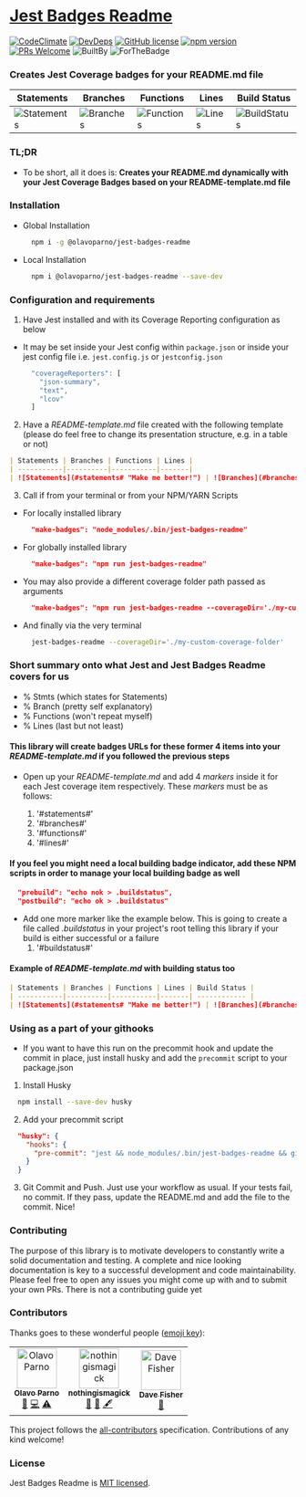 # [Jest Badges Readme](https://www.npmjs.com/package/@olavoparno/jest-badges-readme)

[![CodeClimate](https://img.shields.io/codeclimate/maintainability/olavoparno/jest-badges-readme.svg)](https://codeclimate.com/github/olavoparno/jest-badges-readme) [![DevDeps](https://david-dm.org/olavoparno/jest-badges-readme/dev-status.svg)](https://david-dm.org/olavoparno/jest-badges-readme/dev-status.svg) [![GitHub license](https://img.shields.io/badge/license-MIT-blue.svg)](https://github.com/olavoparno/jest-badges-readme/blob/master/LICENSE) [![npm version](https://img.shields.io/npm/v/@olavoparno/jest-badges-readme.svg?style=flat)](https://www.npmjs.com/package/@olavoparno/jest-badges-readme) [![PRs Welcome](https://img.shields.io/badge/PRs-welcome-brightgreen.svg)](https://github.com/olavoparno/jest-badges-readme/pulls) ![BuiltBy](https://img.shields.io/badge/TypeScript-Lovers-black.svg "img.shields.io") ![ForTheBadge](https://img.shields.io/badge/Using-Badges-red.svg "ForTheBadge")

### Creates Jest Coverage badges for your README.md file

| Statements | Branches | Functions | Lines | Build Status |
| -----------|----------|-----------|-------| ------------ |
| ![Statements](#statements# "Make me better!") | ![Branches](#branches# "Make me better!") | ![Functions](#functions# "Make me better!") | ![Lines](#lines# "Make me better!") | ![BuildStatus](#buildstatus# "Building Status") |

### TL;DR

- To be short, all it does is: **Creates your README.md dynamically with your Jest Coverage Badges based on your README-template.md file**

### Installation

- Global Installation
  ```bash
    npm i -g @olavoparno/jest-badges-readme
  ```

- Local Installation
  ```bash
    npm i @olavoparno/jest-badges-readme --save-dev
  ```

### Configuration and requirements

  1. Have Jest installed and with its Coverage Reporting configuration as below
  
  - It may be set inside your Jest config within `package.json` or inside your jest config file i.e. `jest.config.js` or `jestconfig.json`

    ```js
      "coverageReporters": [
        "json-summary",
        "text",
        "lcov"
      ]
    ```
  
  2. Have a _*README-template.md*_ file created with the following template (please do feel free to change its presentation structure, e.g. in a table or not)

  ```md
  | Statements | Branches | Functions | Lines |
  | -----------|----------|-----------|-------|
  | ![Statements](#statements# "Make me better!") | ![Branches](#branches# "Make me better!") | ![Functions](#functions# "Make me better!") | ![Lines](#lines# "Make me better!") |
  ```

  3. Call if from your terminal or from your NPM/YARN Scripts
 
  - For locally installed library

    ```json
      "make-badges": "node_modules/.bin/jest-badges-readme"
    ```

  - For globally installed library

    ```json
      "make-badges": "npm run jest-badges-readme"
    ```

  - You may also provide a different coverage folder path passed as arguments

    ```json
      "make-badges": "npm run jest-badges-readme --coverageDir='./my-custom-coverage-folder'"
    ```

  - And finally via the very terminal

    ```bash
      jest-badges-readme --coverageDir='./my-custom-coverage-folder'
    ```

### Short summary onto what Jest and Jest Badges Readme covers for us

  - % Stmts (which states for Statements)
  - % Branch (pretty self explanatory)
  - % Functions (won't repeat myself)
  - % Lines (last but not least)

#### This library will create badges URLs for these former 4 items into your _*README-template.md*_ if you followed the previous steps

  - Open up your _*README-template.md*_ and add 4 _*markers*_ inside it for each Jest coverage item respectively. These _*markers*_ must be as follows:

    1. '#statements#'
    2. '#branches#'
    3. '#functions#'
    4. '#lines#'

#### If you feel you might need a local building badge indicator, add these NPM scripts in order to manage your local building badge as well

  ```json
    "prebuild": "echo nok > .buildstatus",
    "postbuild": "echo ok > .buildstatus"
  ```

  - Add one more marker like the example below. This is going to create a file called _*.buildstatus*_ in your project's root telling this library if your build is either successful or a failure
    1. '#buildstatus#'
  
#### Example of _*README-template.md*_ with building status too

  ```md
  | Statements | Branches | Functions | Lines | Build Status |
  | -----------|----------|-----------|-------| ------------ |
  | ![Statements](#statements# "Make me better!") | ![Branches](#branches# "Make me better!") | ![Functions](#functions# "Make me better!") | ![Lines](#lines# "Make me better!") | ![BuildStatus](#buildstatus# "Building Status") |
  ```

### Using as a part of your githooks
  
  - If you want to have this run on the precommit hook and update the commit in place, just install husky and add the `precommit` script to your package.json

  1. Install Husky
   
  ```bash
    npm install --save-dev husky 
  ```

  2. Add your precommit script
    
  ```json
    "husky": {
      "hooks": {
        "pre-commit": "jest && node_modules/.bin/jest-badges-readme && git add 'README.md'"
      }
    }
  ```

  3. Git Commit and Push. Just use your workflow as usual. If your tests fail, no commit. If they pass, update the README.md and add the file to the commit. Nice!

### Contributing

The purpose of this library is to motivate developers to constantly write a solid documentation and testing. A complete and nice looking documentation is key to a successful development and code maintainability.
Please feel free to open any issues you might come up with and to submit your own PRs. There is not a contributing guide yet

### Contributors

Thanks goes to these wonderful people ([emoji key](https://allcontributors.org/docs/en/emoji-key)):

<!-- ALL-CONTRIBUTORS-LIST:START - Do not remove or modify this section -->
<!-- prettier-ignore -->
<table><tr><td align="center"><a href="https://olavoparno.github.io"><img src="https://avatars1.githubusercontent.com/u/7513162?v=4" width="70px;" alt="Olavo Parno"/><br /><sub><b>Olavo Parno</b></sub></a><br /><a href="#ideas-olavoparno" title="Ideas, Planning, & Feedback">🤔</a> <a href="https://github.com/olavoparno/jest-badges-readme/commits?author=olavoparno" title="Code">💻</a> <a href="https://github.com/olavoparno/jest-badges-readme/commits?author=olavoparno" title="Tests">⚠️</a></td><td align="center"><a href="https://github.com/nothingismagick"><img src="https://avatars1.githubusercontent.com/u/35242872?v=4" width="70px;" alt="nothingismagick"/><br /><sub><b>nothingismagick</b></sub></a><br /><a href="#ideas-nothingismagick" title="Ideas, Planning, & Feedback">🤔</a> <a href="https://github.com/olavoparno/jest-badges-readme/issues?q=author%3Anothingismagick" title="Bug reports">🐛</a> <a href="#content-nothingismagick" title="Content">🖋</a></td><td align="center"><a href="http://www.fallenclient.co.uk"><img src="https://avatars2.githubusercontent.com/u/326470?v=4" width="70px;" alt="Dave Fisher"/><br /><sub><b>Dave Fisher</b></sub></a><br /><a href="https://github.com/olavoparno/jest-badges-readme/issues?q=author%3Afallenclient" title="Bug reports">🐛</a></td></tr></table>

<!-- ALL-CONTRIBUTORS-LIST:END -->

This project follows the [all-contributors](https://github.com/all-contributors/all-contributors) specification. Contributions of any kind welcome!

### License

Jest Badges Readme is [MIT licensed](./LICENSE).


  